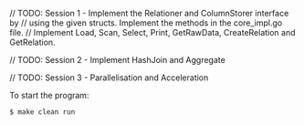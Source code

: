 // TODO: Session 1 - Implement the Relationer and ColumnStorer interface by
// using the given structs. Implement the methods in the core_impl.go file.
// Implement Load, Scan, Select, Print, GetRawData, CreateRelation and GetRelation.

// TODO: Session 2 - Implement HashJoin and Aggregate

// TODO: Session 3 - Parallelisation and Acceleration

To start the program:
```shell
$ make clean run
```
